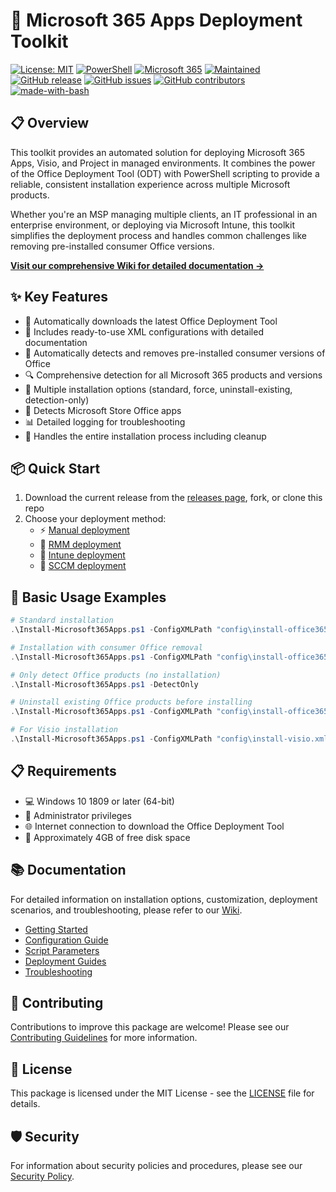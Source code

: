 # 🚀 Microsoft 365 Apps Deployment Toolkit

[![License: MIT](https://img.shields.io/badge/License-MIT-yellow.svg)](https://opensource.org/licenses/MIT)
[![PowerShell](https://img.shields.io/badge/PowerShell-5.1+-blue.svg)](https://github.com/PowerShell/PowerShell)
[![Microsoft 365](https://img.shields.io/badge/Microsoft_365-compatible-brightgreen.svg)](https://www.microsoft.com/microsoft-365)
[![Maintained](https://img.shields.io/badge/Maintained-yes-green.svg)](https://github.com/sargeschultz11/M365-Apps-Deployment-Toolkit/graphs/commit-activity)
[![GitHub release](https://img.shields.io/github/release/sargeschultz11/M365-Apps-Deployment-Toolkit.svg)](https://GitHub.com/sargeschultz11/M365-Apps-Deployment-Toolkit/releases/)
[![GitHub issues](https://img.shields.io/github/issues/sargeschultz11/M365-Apps-Deployment-Toolkit.svg)](https://GitHub.com/sargeschultz11/M365-Apps-Deployment-Toolkit/issues/)
[![GitHub contributors](https://img.shields.io/github/contributors/sargeschultz11/M365-Apps-Deployment-Toolkit.svg)](https://GitHub.com/sargeschultz11/M365-Apps-Deployment-Toolkit/graphs/contributors/)
[![made-with-bash](https://img.shields.io/badge/Made%20with-PowerShell-1f425f.svg)](https://www.microsoft.com/powershell)


## 📋 Overview

This toolkit provides an automated solution for deploying Microsoft 365 Apps, Visio, and Project in managed environments. It combines the power of the Office Deployment Tool (ODT) with PowerShell scripting to provide a reliable, consistent installation experience across multiple Microsoft products.

Whether you're an MSP managing multiple clients, an IT professional in an enterprise environment, or deploying via Microsoft Intune, this toolkit simplifies the deployment process and handles common challenges like removing pre-installed consumer Office versions.

**[Visit our comprehensive Wiki for detailed documentation →](https://github.com/sargeschultz11/M365-Apps-Deployment-Toolkit/wiki)**

## ✨ Key Features

- 🔄 Automatically downloads the latest Office Deployment Tool
- 📝 Includes ready-to-use XML configurations with detailed documentation
- 🧹 Automatically detects and removes pre-installed consumer versions of Office
- 🔍 Comprehensive detection for all Microsoft 365 products and versions
- 🔧 Multiple installation options (standard, force, uninstall-existing, detection-only)
- 🔎 Detects Microsoft Store Office apps
- 📊 Detailed logging for troubleshooting
- 🧰 Handles the entire installation process including cleanup

## 📦 Quick Start

1. Download the current release from the [releases page](https://github.com/sargeschultz11/M365-Apps-Deployment-Toolkit/releases), fork, or clone this repo
2. Choose your deployment method:
   - ⚡ [Manual deployment](https://github.com/sargeschultz11/M365-Apps-Deployment-Toolkit/wiki/Manual-Deployment)
   - 🔄 [RMM deployment](https://github.com/sargeschultz11/M365-Apps-Deployment-Toolkit/wiki/RMM-Deployment)
   - 📱 [Intune deployment](https://github.com/sargeschultz11/M365-Apps-Deployment-Toolkit/wiki/Intune-Deployment)
   - 🔁 [SCCM deployment](https://github.com/sargeschultz11/M365-Apps-Deployment-Toolkit/wiki/SCCM-Deployment)

## 🚀 Basic Usage Examples

```powershell
# Standard installation
.\Install-Microsoft365Apps.ps1 -ConfigXMLPath "config\install-office365.xml"

# Installation with consumer Office removal
.\Install-Microsoft365Apps.ps1 -ConfigXMLPath "config\install-office365.xml" -RemoveConsumerOffice

# Only detect Office products (no installation)
.\Install-Microsoft365Apps.ps1 -DetectOnly

# Uninstall existing Office products before installing
.\Install-Microsoft365Apps.ps1 -ConfigXMLPath "config\install-office365.xml" -UninstallExisting

# For Visio installation
.\Install-Microsoft365Apps.ps1 -ConfigXMLPath "config\install-visio.xml"
```

## 📋 Requirements

- 💻 Windows 10 1809 or later (64-bit)
- 🔑 Administrator privileges
- 🌐 Internet connection to download the Office Deployment Tool
- 💾 Approximately 4GB of free disk space

## 📚 Documentation

For detailed information on installation options, customization, deployment scenarios, and troubleshooting, please refer to our [Wiki](https://github.com/sargeschultz11/M365-Apps-Deployment-Toolkit/wiki).

- [Getting Started](https://github.com/sargeschultz11/M365-Apps-Deployment-Toolkit/wiki/Getting-Started)
- [Configuration Guide](https://github.com/sargeschultz11/M365-Apps-Deployment-Toolkit/wiki/Configuration-Guide)
- [Script Parameters](https://github.com/sargeschultz11/M365-Apps-Deployment-Toolkit/wiki/Script-Parameters)
- [Deployment Guides](https://github.com/sargeschultz11/M365-Apps-Deployment-Toolkit/wiki/Intune-Deployment)
- [Troubleshooting](https://github.com/sargeschultz11/M365-Apps-Deployment-Toolkit/wiki/Troubleshooting-Guide)

## 👥 Contributing

Contributions to improve this package are welcome! Please see our [Contributing Guidelines](CONTRIBUTING.md) for more information.

## 📜 License

This package is licensed under the MIT License - see the [LICENSE](LICENSE) file for details.

## 🛡️ Security

For information about security policies and procedures, please see our [Security Policy](SECURITY.md).